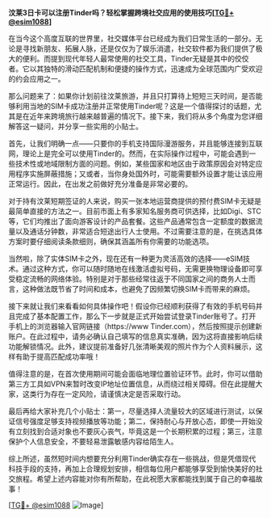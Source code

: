 **汶莱3日卡可以注册Tinder吗？轻松掌握跨境社交应用的使用技巧[[TG💪+ @esim1088](https://t.me/s/esim1088)]**

在当今这个高度互联的世界里，社交媒体平台已经成为我们日常生活的一部分。无论是寻找新朋友、拓展人脉，还是仅仅为了娱乐消遣，社交软件都为我们提供了极大的便利。而提到现代年轻人最常使用的社交工具，Tinder无疑是其中的佼佼者。它以其独特的滑动匹配机制和便捷的操作方式，迅速成为全球范围内广受欢迎的约会应用之一。

那么问题来了：如果你计划前往汶莱旅游，并且只打算待上短短三天时间，是否能够利用当地的SIM卡成功注册并正常使用Tinder呢？这是一个值得探讨的话题，尤其是在近年来跨境旅行越来越普遍的情况下。接下来，我们将从多个角度为您详细解答这一疑问，并分享一些实用的小贴士。

首先，让我们明确一点——只要你的手机支持国际漫游服务，并且能够连接到互联网，理论上是完全可以使用Tinder的。然而，在实际操作过程中，可能会遇到一些技术性或地域限制方面的问题。例如，某些国家和地区由于政策原因会对特定应用程序实施屏蔽措施；又或者，当你身处国外时，可能需要额外设置才能让该应用正常运行。因此，在出发之前做好充分准备是非常必要的。

对于持有汶莱短期签证的人来说，购买一张本地运营商提供的预付费SIM卡无疑是最简单直接的方法之一。目前市面上有多家知名服务商可供选择，比如Digi、STC等，它们均推出了面向游客设计的产品套餐。这些产品通常包含一定额度的数据流量以及通话分钟数，非常适合短途出行人士使用。不过需要注意的是，在挑选具体方案时要仔细阅读条款细则，确保其涵盖所有你需要的功能选项。

当然啦，除了实体SIM卡之外，现在还有一种更为灵活高效的选择——eSIM技术。通过这种方式，你可以随时随地在线激活虚拟号码，无需更换物理设备即可享受稳定流畅的网络体验。特别是对于那些经常往返于不同国家之间的商务人士而言，这种做法既节省了时间和成本，也避免了因频繁切换SIM卡而带来的麻烦。

接下来就让我们来看看如何具体操作吧！假设你已经顺利获得了有效的手机号码并且完成了基本配置工作，那么下一步就是正式开始尝试登录Tinder账号了。打开手机上的浏览器输入官网链接（https://www Tinder.com），然后按照提示创建新账户。在此过程中，请务必确认自己填写的信息真实准确，因为这将直接影响后续功能解锁情况。此外，建议提前准备好几张清晰美观的照片作为个人资料展示，这样有助于提高匹配成功率哦！

值得注意的是，在首次使用期间可能会面临地理位置验证环节。此时，你可以借助第三方工具如VPN来暂时改变IP地址位置信息，从而绕过相关障碍。但在此提醒大家，这类行为存在一定风险，请谨慎决定是否采取行动。

最后再给大家补充几个小贴士：第一，尽量选择人流量较大的区域进行测试，以保证信号强度足够支持视频播放等功能；第二，保持耐心与开放心态，即使一开始没有立刻找到合适对象也不要灰心丧气，毕竟这是一个长期积累的过程；第三，注意保护个人信息安全，不要轻易泄露敏感内容给陌生人。

综上所述，虽然短时间内想要充分利用Tinder确实存在一些挑战，但是凭借现代科技手段的支持，再加上合理规划安排，相信每位用户都能够享受到愉快美好的社交旅程。希望上述内容能对你有所帮助，在此祝愿大家都能找到属于自己的幸福故事！

[[TG💪+ @esim1088](https://t.me/s/esim1088) ![Image](https://i.postimg.cc/4NQfJmqS/Snipaste-2025-05-13-00-14-12.png)]